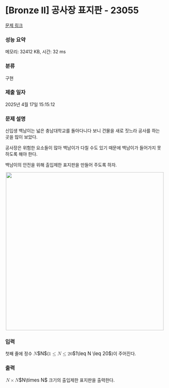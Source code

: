 # [Bronze II] 공사장 표지판 - 23055 

[문제 링크](https://www.acmicpc.net/problem/23055) 

### 성능 요약

메모리: 32412 KB, 시간: 32 ms

### 분류

구현

### 제출 일자

2025년 4월 17일 15:15:12

### 문제 설명

<p>신입생 백남이는 넓은 충남대학교를 돌아다니다 보니 건물을 새로 짓느라 공사를 하는 곳을 많이 보았다.</p>

<p>공사장은 위험한 요소들이 많아 백남이가 다칠 수도 있기 때문에 백남이가 들어가지 못하도록 해야 한다.</p>

<p>백남이의 안전을 위해 출입제한 표지판을 만들어 주도록 하자.</p>

<p style="text-align: center;"><img alt="" src="https://upload.acmicpc.net/71a59881-5b9c-434f-ba67-86c02903342f/-/preview/" style="height: 500px; width: 500px;"><br>
 </p>

### 입력 

 <p>첫째 줄에 정수 <mjx-container class="MathJax" jax="CHTML" style="font-size: 109%; position: relative;"><mjx-math class="MJX-TEX" aria-hidden="true"><mjx-mi class="mjx-i"><mjx-c class="mjx-c1D441 TEX-I"></mjx-c></mjx-mi></mjx-math><mjx-assistive-mml unselectable="on" display="inline"><math xmlns="http://www.w3.org/1998/Math/MathML"><mi>N</mi></math></mjx-assistive-mml><span aria-hidden="true" class="no-mathjax mjx-copytext">$N$</span></mjx-container>(<mjx-container class="MathJax" jax="CHTML" style="font-size: 109%; position: relative;"><mjx-math class="MJX-TEX" aria-hidden="true"><mjx-mn class="mjx-n"><mjx-c class="mjx-c31"></mjx-c></mjx-mn><mjx-mo class="mjx-n" space="4"><mjx-c class="mjx-c2264"></mjx-c></mjx-mo><mjx-mi class="mjx-i" space="4"><mjx-c class="mjx-c1D441 TEX-I"></mjx-c></mjx-mi><mjx-mo class="mjx-n" space="4"><mjx-c class="mjx-c2264"></mjx-c></mjx-mo><mjx-mn class="mjx-n" space="4"><mjx-c class="mjx-c32"></mjx-c><mjx-c class="mjx-c30"></mjx-c></mjx-mn></mjx-math><mjx-assistive-mml unselectable="on" display="inline"><math xmlns="http://www.w3.org/1998/Math/MathML"><mn>1</mn><mo>≤</mo><mi>N</mi><mo>≤</mo><mn>20</mn></math></mjx-assistive-mml><span aria-hidden="true" class="no-mathjax mjx-copytext">$1\leq N \leq 20$</span></mjx-container>)이 주어진다.</p>

### 출력 

 <p><mjx-container class="MathJax" jax="CHTML" style="font-size: 109%; position: relative;"> <mjx-math class="MJX-TEX" aria-hidden="true"><mjx-mi class="mjx-i"><mjx-c class="mjx-c1D441 TEX-I"></mjx-c></mjx-mi><mjx-mo class="mjx-n" space="3"><mjx-c class="mjx-cD7"></mjx-c></mjx-mo><mjx-mi class="mjx-i" space="3"><mjx-c class="mjx-c1D441 TEX-I"></mjx-c></mjx-mi></mjx-math><mjx-assistive-mml unselectable="on" display="inline"><math xmlns="http://www.w3.org/1998/Math/MathML"><mi>N</mi><mo>×</mo><mi>N</mi></math></mjx-assistive-mml><span aria-hidden="true" class="no-mathjax mjx-copytext">$N\times N$</span></mjx-container> 크기의 출입제한 표지판을 출력한다.</p>

